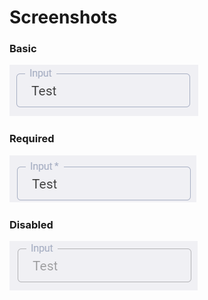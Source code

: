 # Screenshots  
### Basic
![Alt text](screenshots/basic.PNG?raw=true "Basic")  

### Required  
![Alt text](screenshots/required.PNG?raw=true "Required")  

### Disabled  
![Alt text](screenshots/disabled.PNG?raw=true "Disabled")

